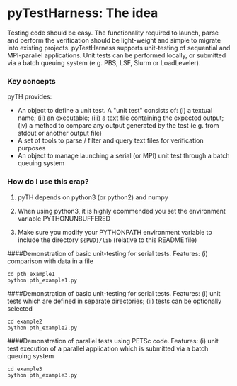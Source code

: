 # pyTestHarness: The idea #

Testing code should be easy. The functionality required to launch, parse and perform the verification should be light-weight and simple to migrate into existing projects. pyTestHarness supports unit-testing of sequential and MPI-parallel applications. Unit tests can be performed locally, or submitted via a batch queuing system (e.g. PBS, LSF, Slurm or LoadLeveler).

### Key concepts ###

pyTH provides:

* An object to define a unit test. A "unit test" consists of: (i) a textual name; (ii) an executable; (iii) a text file containing the expected output; (iv) a method to compare any output generated by the test (e.g. from stdout or another output file)
* A set of tools to parse / filter and query text files for verification purposes
* An object to manage launching a serial (or MPI) unit test through a batch queuing system

### How do I use this crap? ###

1. pyTH depends on python3 (or python2) and numpy

2. When using python3, it is highly ecommended you set the environment variable PYTHONUNBUFFERED

3. Make sure you modify your PYTHONPATH environment variable to include the directory ```${PWD}/lib``` (relative to this README file)

####Demonstration of basic unit-testing for serial tests. 
Features: 
(i) comparison with data in a file
  
    cd pth_example1
    python pth_example1.py
  
####Demonstration of basic unit-testing for serial tests.
Features:
(i) unit tests which are defined in separate directories;
(ii) tests can be optionally selected
  
    cd example2
    python pth_example2.py
  
####Demonstration of parallel tests using PETSc code. 
Features:
(i) unit test execution of a parallel application which is submitted via a batch queuing system

  
    cd example3
    python pth_example3.py
